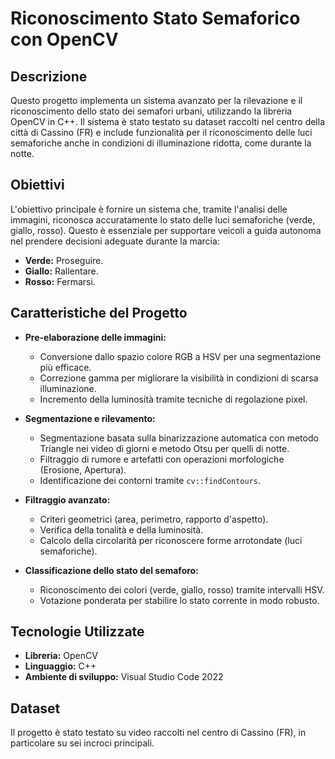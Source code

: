 # Riconoscimento Stato Semaforico con OpenCV

## Descrizione
Questo progetto implementa un sistema avanzato per la rilevazione e il riconoscimento dello stato dei semafori urbani, utilizzando la libreria OpenCV in C++. Il sistema è stato testato su dataset raccolti nel centro della città di Cassino (FR) e include funzionalità per il riconoscimento delle luci semaforiche anche in condizioni di illuminazione ridotta, come durante la notte.

## Obiettivi
L'obiettivo principale è fornire un sistema che, tramite l'analisi delle immagini, riconosca accuratamente lo stato delle luci semaforiche (verde, giallo, rosso). Questo è essenziale per supportare veicoli a guida autonoma nel prendere decisioni adeguate durante la marcia:
- **Verde:** Proseguire.
- **Giallo:** Rallentare.
- **Rosso:** Fermarsi.

## Caratteristiche del Progetto
- **Pre-elaborazione delle immagini:**
  - Conversione dallo spazio colore RGB a HSV per una segmentazione più efficace.
  - Correzione gamma per migliorare la visibilità in condizioni di scarsa illuminazione.
  - Incremento della luminosità tramite tecniche di regolazione pixel.

- **Segmentazione e rilevamento:**
  - Segmentazione basata sulla binarizzazione automatica con metodo Triangle nei video di giorni e metodo Otsu per quelli di notte.
  - Filtraggio di rumore e artefatti con operazioni morfologiche (Erosione, Apertura).
  - Identificazione dei contorni tramite `cv::findContours`.

- **Filtraggio avanzato:**
  - Criteri geometrici (area, perimetro, rapporto d'aspetto).
  - Verifica della tonalità e della luminosità.
  - Calcolo della circolarità per riconoscere forme arrotondate (luci semaforiche).

- **Classificazione dello stato del semaforo:**
  - Riconoscimento dei colori (verde, giallo, rosso) tramite intervalli HSV.
  - Votazione ponderata per stabilire lo stato corrente in modo robusto.

## Tecnologie Utilizzate
- **Libreria:** OpenCV
- **Linguaggio:** C++
- **Ambiente di sviluppo:** Visual Studio Code 2022

## Dataset
Il progetto è stato testato su video raccolti nel centro di Cassino (FR), in particolare su sei incroci principali.

